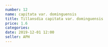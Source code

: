 ```yaml
---
number: 12
name: capitata var. dominguensis
title: Tillansdia capitata var. dominguensis
price: 1.6
categories:
date: 2019-12-01 12:00
seller: APH
---
```


